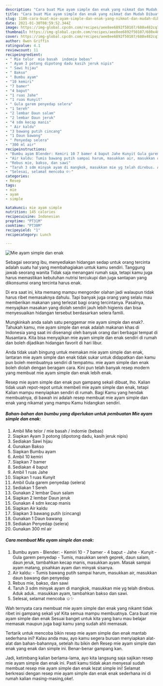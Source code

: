 ```yaml
---
description: "Cara buat Mie ayam simple dan enak yang nikmat dan Mudah Dibuat"
title: "Cara buat Mie ayam simple dan enak yang nikmat dan Mudah Dibuat"
slug: 1186-cara-buat-mie-ayam-simple-dan-enak-yang-nikmat-dan-mudah-dibuat
date: 2021-01-30T08:59:52.344Z
image: https://img-global.cpcdn.com/recipes/aee8ee6892f50107/680x482cq70/mie-ayam-simple-dan-enak-foto-resep-utama.jpg
thumbnail: https://img-global.cpcdn.com/recipes/aee8ee6892f50107/680x482cq70/mie-ayam-simple-dan-enak-foto-resep-utama.jpg
cover: https://img-global.cpcdn.com/recipes/aee8ee6892f50107/680x482cq70/mie-ayam-simple-dan-enak-foto-resep-utama.jpg
author: Owen Griffin
ratingvalue: 4.1
reviewcount: 11
recipeingredient:
- " Mie telor  mie basah  indomie bebas"
- " Ayam 3 potong dipotong dadu kasih jeruk nipis"
- " Sawi hijau"
- " Bakso"
- " Bumbu ayam"
- "10 kemiri"
- "7 bamer"
- "4 baput"
- "1 ruas Jahe"
- "1 ruas Kunyit"
- " Gula garem penyedap selera"
- "1 Sereh"
- "2 lembar Daun salam"
- "2 lembar Daun jeruk"
- "4 sdm kecap manis"
- " Air kaldu"
- "3 bawang putih cincang"
- "1 Daun bawang"
- " Penyedap selera"
- "300 ml air"
recipeinstructions:
- "Bumbu ayam Blender: Kemiri 10 7 bamer 4 baput Jahe Kunyit Gula garem penyedap Tumis, masukkan sereh geprek, daun salam, daun jeruk, tambahkan kecap manis, masukkan ayam. Masak sampai ayam matang, pisahkan ayam dan minyak sisanya."
- "Air kaldu: Tumis bawang putih sampai harum, masukkan air, masukkan daun bawang dan penyedap"
- "Rebus mie, bakso, dan sawi"
- "Taruh 3 sdm minyak ayam di mangkok, masukkan mie yg telah direbus. Aduk aduk.. masukkan ayam, tambahkan bakso dan sawi."
- "Selesai, selamat mencoba ☺️✨"
categories:
- Resep
tags:
- mie
- ayam
- simple

katakunci: mie ayam simple 
nutrition: 145 calories
recipecuisine: Indonesian
preptime: "PT31M"
cooktime: "PT30M"
recipeyield: "1"
recipecategory: Lunch

---
```



![Mie ayam simple dan enak](https://img-global.cpcdn.com/recipes/aee8ee6892f50107/680x482cq70/mie-ayam-simple-dan-enak-foto-resep-utama.jpg)

Sebagai seorang ibu, menyediakan hidangan sedap untuk orang tercinta adalah suatu hal yang membahagiakan untuk kamu sendiri. Tanggung jawab seorang  wanita Tidak saja menangani rumah saja, tetapi kamu juga harus memastikan kebutuhan nutrisi tercukupi dan juga santapan yang dikonsumsi orang tercinta harus enak.

Di era  saat ini, kita memang mampu mengorder olahan jadi walaupun tidak harus ribet memasaknya dahulu. Tapi banyak juga orang yang selalu mau memberikan makanan yang terlezat bagi orang tercintanya. Pasalnya, menyajikan masakan yang diolah sendiri jauh lebih higienis dan bisa menyesuaikan hidangan tersebut berdasarkan selera famili. 



Mungkinkah anda salah satu penggemar mie ayam simple dan enak?. Tahukah kamu, mie ayam simple dan enak adalah makanan khas di Indonesia yang saat ini disenangi oleh banyak orang dari berbagai tempat di Nusantara. Kita bisa menyajikan mie ayam simple dan enak sendiri di rumah dan boleh dijadikan hidangan favorit di hari libur.

Anda tidak usah bingung untuk memakan mie ayam simple dan enak, lantaran mie ayam simple dan enak tidak sukar untuk didapatkan dan kamu pun boleh membuatnya sendiri di tempatmu. mie ayam simple dan enak boleh diolah dengan beragam cara. Kini pun telah banyak resep modern yang membuat mie ayam simple dan enak lebih enak.

Resep mie ayam simple dan enak pun gampang sekali dibuat, lho. Kalian tidak usah repot-repot untuk membeli mie ayam simple dan enak, tetapi Kalian mampu menyiapkan sendiri di rumah. Bagi Kamu yang hendak membuatnya, di bawah ini adalah resep membuat mie ayam simple dan enak yang nikamat yang mampu Kamu hidangkan sendiri.

<!--inarticleads1-->

##### Bahan-bahan dan bumbu yang diperlukan untuk pembuatan Mie ayam simple dan enak:

1. Ambil  Mie telor / mie basah / indomie (bebas)
1. Siapkan  Ayam 3 potong (dipotong dadu, kasih jeruk nipis)
1. Sediakan  Sawi hijau
1. Gunakan  Bakso
1. Siapkan  Bumbu ayam
1. Ambil 10 kemiri
1. Siapkan 7 bamer
1. Sediakan 4 baput
1. Ambil 1 ruas Jahe
1. Siapkan 1 ruas Kunyit
1. Ambil  Gula garem penyedap (selera)
1. Sediakan 1 Sereh
1. Gunakan 2 lembar Daun salam
1. Siapkan 2 lembar Daun jeruk
1. Gunakan 4 sdm kecap manis
1. Siapkan  Air kaldu
1. Siapkan 3 bawang putih (cincang)
1. Gunakan 1 Daun bawang
1. Sediakan  Penyedap (selera)
1. Gunakan 300 ml air




<!--inarticleads2-->

##### Cara membuat Mie ayam simple dan enak:

1. Bumbu ayam - Blender: - Kemiri 10 - 7 bamer - 4 baput - Jahe - Kunyit - Gula garem penyedap - Tumis, masukkan sereh geprek, daun salam, daun jeruk, tambahkan kecap manis, masukkan ayam. Masak sampai ayam matang, pisahkan ayam dan minyak sisanya.
1. Air kaldu: - Tumis bawang putih sampai harum, masukkan air, masukkan daun bawang dan penyedap
1. Rebus mie, bakso, dan sawi
1. Taruh 3 sdm minyak ayam di mangkok, masukkan mie yg telah direbus. Aduk aduk.. masukkan ayam, tambahkan bakso dan sawi.
1. Selesai, selamat mencoba ☺️✨




Wah ternyata cara membuat mie ayam simple dan enak yang nikamt tidak ribet ini gampang sekali ya! Kita semua mampu membuatnya. Cara buat mie ayam simple dan enak Sesuai banget untuk kita yang baru mau belajar memasak maupun juga bagi kamu yang sudah ahli memasak.

Tertarik untuk mencoba bikin resep mie ayam simple dan enak mantab sederhana ini? Kalau anda mau, ayo kamu segera buruan menyiapkan alat-alat dan bahan-bahannya, setelah itu bikin deh Resep mie ayam simple dan enak yang enak dan simple ini. Benar-benar gampang kan. 

Jadi, ketimbang kalian berlama-lama, ayo kita langsung saja sajikan resep mie ayam simple dan enak ini. Pasti kamu tiidak akan menyesal sudah membuat resep mie ayam simple dan enak lezat simple ini! Selamat berkreasi dengan resep mie ayam simple dan enak enak sederhana ini di rumah kalian masing-masing,oke!.

